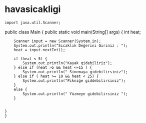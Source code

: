 # havasicakligi

    import java.util.Scanner;
public class Main {
    public static void main(String[] args) {
        int heat;

        Scanner input = new Scanner(System.in);
        System.out.println("Sıcaklık Değerini Giriniz : ");
        heat = input.nextInt();

        if (heat < 5) {
            System.out.println("Kayak gidebiliriz");
        } else if (heat >5 && heat <=15 ) {
            System.out.println(" Sinemaya gidebilirsiniz");
        } else if ( heat >= 10 && heat < 25) {
            System.out.println("Pikniğe giddebilirsiniz");
        }
        else {
            System.out.println(" Yüzmeye gidebilirsiniz ");
        }


    }
    }


